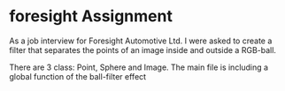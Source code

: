 # foresight Assignment
As a job interview for Foresight Automotive Ltd.
I were asked to create a filter that separates the points of an image inside and outside a RGB-ball.

There are 3 class: Point, Sphere and Image.
The main file is including a global function of the ball-filter effect
